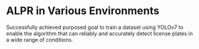 # ALPR in Various Environments
 Successfully achieved purposed goal to train a dataset using YOLOv7 to enable the algorithm that can reliably and accurately detect license plates in a wide range of conditions.
